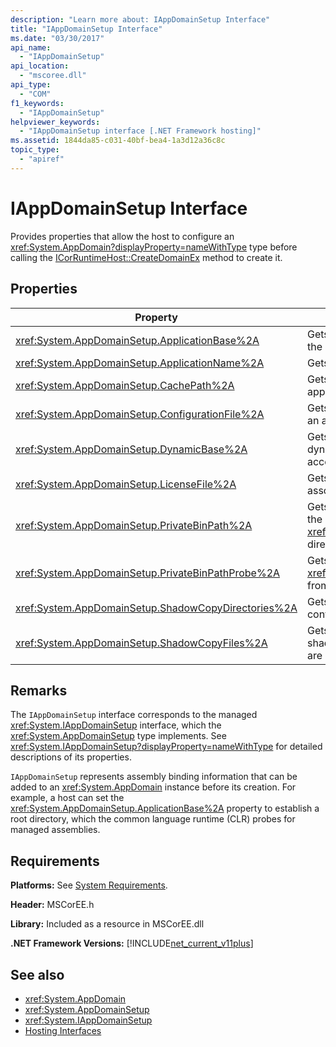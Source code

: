 ```yaml
---
description: "Learn more about: IAppDomainSetup Interface"
title: "IAppDomainSetup Interface"
ms.date: "03/30/2017"
api_name: 
  - "IAppDomainSetup"
api_location: 
  - "mscoree.dll"
api_type: 
  - "COM"
f1_keywords: 
  - "IAppDomainSetup"
helpviewer_keywords: 
  - "IAppDomainSetup interface [.NET Framework hosting]"
ms.assetid: 1844da85-c031-40bf-bea4-1a3d12a36c8c
topic_type: 
  - "apiref"
---
```

# IAppDomainSetup Interface

Provides properties that allow the host to configure an <xref:System.AppDomain?displayProperty=nameWithType> type before calling the [ICorRuntimeHost::CreateDomainEx](icorruntimehost-createdomainex-method.md) method to create it.  
  
## Properties  
  
|Property|Description|  
|--------------|-----------------|  
|<xref:System.AppDomainSetup.ApplicationBase%2A>|Gets or sets the name of the directory that contains the application.|  
|<xref:System.AppDomainSetup.ApplicationName%2A>|Gets or sets the name of the application.|  
|<xref:System.AppDomainSetup.CachePath%2A>|Gets or sets the name of an area specific to the application where files are shadow-copied.|  
|<xref:System.AppDomainSetup.ConfigurationFile%2A>|Gets or sets the name of the configuration file for an application.|  
|<xref:System.AppDomainSetup.DynamicBase%2A>|Gets or sets the name of the directory where dynamically generated files are stored and accessed.|  
|<xref:System.AppDomainSetup.LicenseFile%2A>|Gets or sets the path to the license file that is associated with this domain.|  
|<xref:System.AppDomainSetup.PrivateBinPath%2A>|Gets or sets the list of directories combined with the <xref:System.AppDomainSetup.ApplicationBase%2A> directory to probe for private assemblies.|  
|<xref:System.AppDomainSetup.PrivateBinPathProbe%2A>|Gets or sets a string value that includes or excludes <xref:System.AppDomainSetup.ApplicationBase%2A> from the search path for the application.|  
|<xref:System.AppDomainSetup.ShadowCopyDirectories%2A>|Gets or sets the names of the directories that contain assemblies to be shadow-copied.|  
|<xref:System.AppDomainSetup.ShadowCopyFiles%2A>|Gets or sets a string that indicates whether shadow-copying is turned on or off. Valid values are "true" or "false".|  
  
## Remarks  

 The `IAppDomainSetup` interface corresponds to the managed <xref:System.IAppDomainSetup> interface, which the <xref:System.AppDomainSetup> type implements. See <xref:System.IAppDomainSetup?displayProperty=nameWithType> for detailed descriptions of its properties.  
  
 `IAppDomainSetup` represents assembly binding information that can be added to an <xref:System.AppDomain> instance before its creation. For example, a host can set the <xref:System.AppDomainSetup.ApplicationBase%2A> property to establish a root directory, which the common language runtime (CLR) probes for managed assemblies.  
  
## Requirements  

 **Platforms:** See [System Requirements](../../get-started/system-requirements.md).  
  
 **Header:** MSCorEE.h  
  
 **Library:** Included as a resource in MSCorEE.dll  
  
 **.NET Framework Versions:** [!INCLUDE[net_current_v11plus](../../../../includes/net-current-v11plus-md.md)]  
  
## See also

- <xref:System.AppDomain>
- <xref:System.AppDomainSetup>
- <xref:System.IAppDomainSetup>
- [Hosting Interfaces](hosting-interfaces.md)
